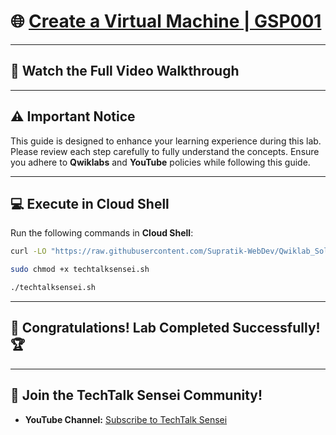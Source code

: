 # 🌐 [Create a Virtual Machine | GSP001](https://www.cloudskillsboost.google/focuses/3563?parent=catalog)  
---
## 🎥 **Watch the Full Video Walkthrough**  
---
## ⚠️ **Important Notice**  
This guide is designed to enhance your learning experience during this lab. Please review each step carefully to fully understand the concepts. Ensure you adhere to **Qwiklabs** and **YouTube** policies while following this guide.  

---
## 💻 **Execute in Cloud Shell**  
Run the following commands in **Cloud Shell**:  
```bash
curl -LO "https://raw.githubusercontent.com/Supratik-WebDev/Qwiklab_Solutions/refs/heads/main/Create%20a%20Virtual%20Machine/techtalksensei.sh"

sudo chmod +x techtalksensei.sh

./techtalksensei.sh
```  
---

## 🎉 **Congratulations! Lab Completed Successfully!** 🏆  

---

## 🤝 **Join the TechTalk Sensei Community!**  
  
- **YouTube Channel:** [Subscribe to TechTalk Sensei]([https://www.youtube.com/@Arcade61432?sub_confirmation=1](https://youtube.com/@techtalksensei?si=RsoYG1GKslla4B78))  
